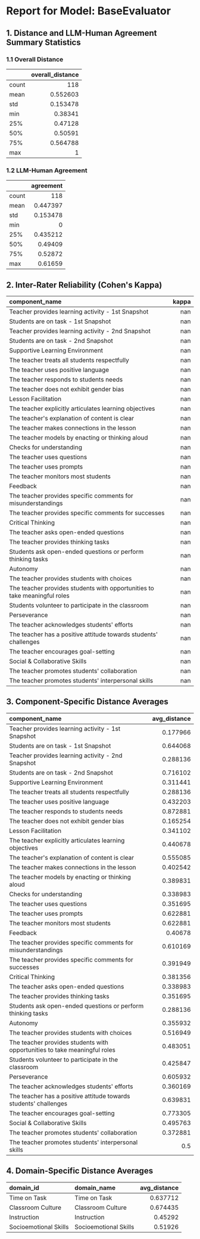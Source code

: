 # Report for Model: **BaseEvaluator**

## 1. Distance and LLM-Human Agreement Summary Statistics

### 1.1 Overall Distance

|       |   overall_distance |
|:------|-------------------:|
| count |         118        |
| mean  |           0.552603 |
| std   |           0.153478 |
| min   |           0.38341  |
| 25%   |           0.47128  |
| 50%   |           0.50591  |
| 75%   |           0.564788 |
| max   |           1        |

### 1.2 LLM-Human Agreement

|       |   agreement |
|:------|------------:|
| count |  118        |
| mean  |    0.447397 |
| std   |    0.153478 |
| min   |    0        |
| 25%   |    0.435212 |
| 50%   |    0.49409  |
| 75%   |    0.52872  |
| max   |    0.61659  |

## 2. Inter-Rater Reliability (Cohen's Kappa)

| component_name                                                            |   kappa |
|:--------------------------------------------------------------------------|--------:|
| Teacher provides learning activity - 1st Snapshot                         |     nan |
| Students are on task - 1st Snapshot                                       |     nan |
| Teacher provides learning activity - 2nd Snapshot                         |     nan |
| Students are on task - 2nd Snapshot                                       |     nan |
| Supportive Learning Environment                                           |     nan |
| The teacher treats all students respectfully                              |     nan |
| The teacher uses positive language                                        |     nan |
| The teacher responds to students needs                                    |     nan |
| The teacher does not exhibit gender bias                                  |     nan |
| Lesson Facilitation                                                       |     nan |
| The teacher explicitly articulates learning objectives                    |     nan |
| The teacher's explanation of content is clear                             |     nan |
| The teacher makes connections in the lesson                               |     nan |
| The teacher models by enacting or thinking aloud                          |     nan |
| Checks for understanding                                                  |     nan |
| The teacher uses questions                                                |     nan |
| The teacher uses prompts                                                  |     nan |
| The teacher monitors most students                                        |     nan |
| Feedback                                                                  |     nan |
| The teacher provides specific comments for misunderstandings              |     nan |
| The teacher provides specific comments for successes                      |     nan |
| Critical Thinking                                                         |     nan |
| The teacher asks open-ended questions                                     |     nan |
| The teacher provides thinking tasks                                       |     nan |
| Students ask open-ended questions or perform thinking tasks               |     nan |
| Autonomy                                                                  |     nan |
| The teacher provides students with choices                                |     nan |
| The teacher provides students with opportunities to take meaningful roles |     nan |
| Students volunteer to participate in the classroom                        |     nan |
| Perseverance                                                              |     nan |
| The teacher acknowledges students' efforts                                |     nan |
| The teacher has a positive attitude towards students' challenges          |     nan |
| The teacher encourages goal-setting                                       |     nan |
| Social & Collaborative Skills                                             |     nan |
| The teacher promotes students' collaboration                              |     nan |
| The teacher promotes students' interpersonal skills                       |     nan |

## 3. Component-Specific Distance Averages

| component_name                                                            |   avg_distance |
|:--------------------------------------------------------------------------|---------------:|
| Teacher provides learning activity - 1st Snapshot                         |       0.177966 |
| Students are on task - 1st Snapshot                                       |       0.644068 |
| Teacher provides learning activity - 2nd Snapshot                         |       0.288136 |
| Students are on task - 2nd Snapshot                                       |       0.716102 |
| Supportive Learning Environment                                           |       0.311441 |
| The teacher treats all students respectfully                              |       0.288136 |
| The teacher uses positive language                                        |       0.432203 |
| The teacher responds to students needs                                    |       0.872881 |
| The teacher does not exhibit gender bias                                  |       0.165254 |
| Lesson Facilitation                                                       |       0.341102 |
| The teacher explicitly articulates learning objectives                    |       0.440678 |
| The teacher's explanation of content is clear                             |       0.555085 |
| The teacher makes connections in the lesson                               |       0.402542 |
| The teacher models by enacting or thinking aloud                          |       0.389831 |
| Checks for understanding                                                  |       0.338983 |
| The teacher uses questions                                                |       0.351695 |
| The teacher uses prompts                                                  |       0.622881 |
| The teacher monitors most students                                        |       0.622881 |
| Feedback                                                                  |       0.40678  |
| The teacher provides specific comments for misunderstandings              |       0.610169 |
| The teacher provides specific comments for successes                      |       0.391949 |
| Critical Thinking                                                         |       0.381356 |
| The teacher asks open-ended questions                                     |       0.338983 |
| The teacher provides thinking tasks                                       |       0.351695 |
| Students ask open-ended questions or perform thinking tasks               |       0.288136 |
| Autonomy                                                                  |       0.355932 |
| The teacher provides students with choices                                |       0.516949 |
| The teacher provides students with opportunities to take meaningful roles |       0.483051 |
| Students volunteer to participate in the classroom                        |       0.425847 |
| Perseverance                                                              |       0.605932 |
| The teacher acknowledges students' efforts                                |       0.360169 |
| The teacher has a positive attitude towards students' challenges          |       0.639831 |
| The teacher encourages goal-setting                                       |       0.773305 |
| Social & Collaborative Skills                                             |       0.495763 |
| The teacher promotes students' collaboration                              |       0.372881 |
| The teacher promotes students' interpersonal skills                       |       0.5      |

## 4. Domain-Specific Distance Averages

| domain_id             | domain_name           |   avg_distance |
|:----------------------|:----------------------|---------------:|
| Time on Task          | Time on Task          |       0.637712 |
| Classroom Culture     | Classroom Culture     |       0.674435 |
| Instruction           | Instruction           |       0.45292  |
| Socioemotional Skills | Socioemotional Skills |       0.51926  |
